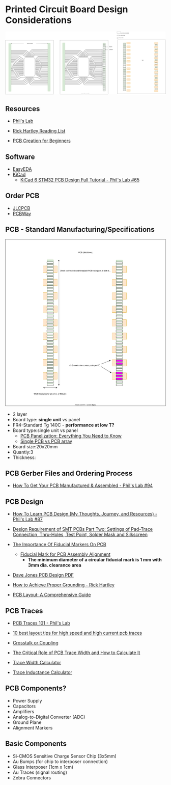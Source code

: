 # Printed Circuit Board Design Considerations 
![PCB&Zebra](./assets/PCB/PCB&Zebra.svg)
## Resources
* [Phil's Lab](https://www.phils-lab.net/services)
* [Rick Hartley Reading List](https://ninedotconnects.com/public_resources/Ricks-Reading-Recommendation.pdf)
  
* [PCB Creation for Beginners](https://www.youtube.com/watch?v=MsdJgEinb34&t=215s)

## Software
* [EasyEDA](https://easyeda.com)
* [KiCad](https://www.kicad.org)
  * [KiCad 6 STM32 PCB Design Full Tutorial - Phil's Lab #65](https://www.youtube.com/watch?v=aVUqaB0IMh4&t=717s)
    
## Order PCB
* [JLCPCB](https://jlcpcb.com/?from=RHS)
* [PCBWay](https://www.pcbway.com/why.html)

## PCB - Standard Manufacturing/Specifications
![PCBboardsize](./assets/PCB/PCBBoard.svg)
* 2 layer
* Board type: **single unit** vs panel
* FR4-Standard Tg 140C - **performance at low T?**
* Board type:single unit vs panel
    * [PCB Panelization: Everything You Need to Know](https://hilelectronic.com/pcb-panelization/)
    * [Single PCB vs PCB array](https://www.pcbpower.us/blog/single-pcb-vs-pcb-array)
* Board size:20x20mm
* Quantiy:3
* Thickness:
  
## PCB Gerber Files and Ordering Process
* [How To Get Your PCB Manufactured & Assembled - Phil's Lab #94](https://www.youtube.com/watch?v=PfGJDiz7-TQ&t=6s)
  
## PCB Design
* [How To Learn PCB Design (My Thoughts, Journey, and Resources) - Phil's Lab #87](https://www.youtube.com/watch?v=aODkA2mrimQ&t=799s)
* [Design Requirement of SMT PCBs Part Two: Settings of Pad-Trace Connection, Thru-Holes, Test Point, Solder Mask and Silkscreen](https://www.pcbcart.com/article/content/design-requirement-of-SMT-PCB-2.html)
* [The Importance Of Fiducial Markers On PCB](https://morepcb.com/fiducial-markers/)
  * [Fiducial Mark for PCB Assembly Alignment](https://www.7pcb.com/blog/fiducial-mark-for-pcb-assembly-alignment)
    * **The minimum diameter of a circular fiducial mark is 1 mm with 3mm dia. clearance area**
* [Dave Jones PCB Design PDF](https://www.scs.stanford.edu/~zyedidia/docs/pcb/pcb_tutorial.pdf)
* [How to Achieve Proper Grounding - Rick Hartley](https://www.youtube.com/watch?v=ySuUZEjARPY&t=0s)
  
* [PCB Layout: A Comprehensive Guide](https://www.wevolver.com/article/pcb-layout-a-comprehensive-guide)

## PCB Traces 
* [PCB Traces 101 - Phil's Lab](https://www.youtube.com/watch?v=xEVntmYLARw&t=943s)
* [10 best layout tips for high speed and high current pcb traces](https://www.protoexpress.com/blog/best-layout-tips-for-high-speed-and-high-current-pcb-traces/)
* [Crosstalk or Coupling](https://resources.altium.com/p/crosstalk-or-coupling)
* [The Critical Role of PCB Trace Width and How to Calculate It](https://jlcpcb.com/blog/pcb-trace-widths-in-pcb-design)
* [Trace Width Calculator](https://www.advancedpcb.com/en-us/tools/trace-width-calculator/)
  
* [Trace Inductance Calculator](https://spok.ca/index.php/resources/tools/106-traceindcalc)

## PCB Components?
* Power Supply
* Capacitors
* Amplifiers
* Analog-to-Digital Converter (ADC)
* Ground Plane
* Alignment Markers

## Basic Components
* Si-CMOS Sensitive Charge Sensor Chip (3x5mm)
* Au Bumps (for chip to interposer connection)
* Glass Interposer (1cm x 1cm)
* Au Traces (signal routing)
* Zebra Connectors

  

